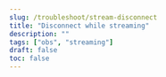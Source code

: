 ```yaml
---
slug: /troubleshoot/stream-disconnect
title: "Disconnect while streaming"
description: ""
tags: ["obs", "streaming"]
draft: false
toc: false
---
```





